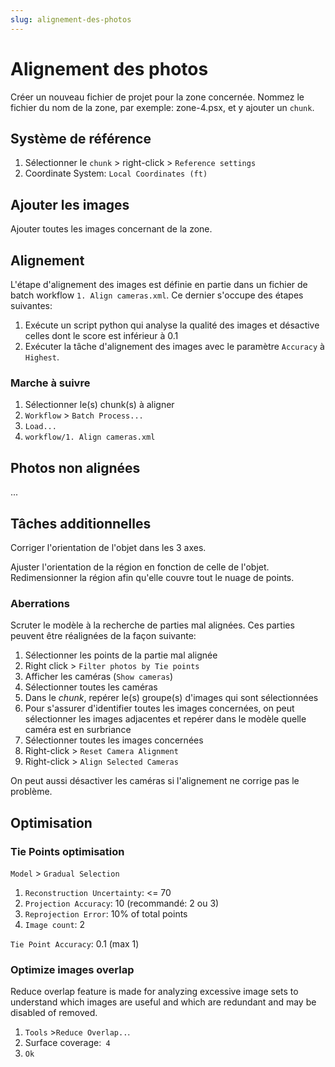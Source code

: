 ```yaml
---
slug: alignement-des-photos
---
```

# Alignement des photos

Créer un nouveau fichier de projet pour la zone concernée. Nommez le fichier du nom de la zone, par exemple: zone-4.psx, et y ajouter un `chunk`.

## Système de référence

1. Sélectionner le `chunk` > right-click > `Reference settings`
2. Coordinate System: `Local Coordinates (ft)`

## Ajouter les images

Ajouter toutes les images concernant de la zone.

## Alignement

L'étape d'alignement des images est définie en partie dans un fichier de batch workflow `1. Align cameras.xml`. Ce dernier s'occupe des étapes suivantes:

1. Exécute un script python qui analyse la qualité des images et désactive celles dont le score est inférieur à 0.1
2. Exécuter la tâche d'alignement des images avec le paramètre `Accuracy` à `Highest`.

### Marche à suivre

1. Sélectionner le(s) chunk(s) à aligner
2. `Workflow` > `Batch Process...`
3. `Load...`
4. `workflow/1. Align cameras.xml`

## Photos non alignées

...

## Tâches additionnelles

Corriger l'orientation de l'objet dans les 3 axes.

Ajuster l'orientation de la région en fonction de celle de l'objet. Redimensionner la région afin qu'elle couvre tout le nuage de points.

### Aberrations

Scruter le modèle à la recherche de parties mal alignées. Ces parties peuvent être réalignées de la façon suivante:

1. Sélectionner les points de la partie mal alignée
2. Right click > `Filter photos by Tie points`
3. Afficher les caméras (`Show cameras`)
4. Sélectionner toutes les caméras
5. Dans le _chunk_, repérer le(s) groupe(s) d'images qui sont sélectionnées
6. Pour s'assurer d'identifier toutes les images concernées, on peut sélectionner les images adjacentes et repérer dans le modèle quelle caméra est en surbriance
7. Sélectionner toutes les images concernées
8. Right-click > `Reset Camera Alignment`
9. Right-click > `Align Selected Cameras`

On peut aussi désactiver les caméras si l'alignement ne corrige pas le problème.

## Optimisation

### Tie Points optimisation

`Model` > `Gradual Selection`

1. `Reconstruction Uncertainty`: &lt;= 70
2. `Projection Accuracy`: 10 (recommandé: 2 ou 3)
3. `Reprojection Error`: 10% of total points
4. `Image count`: 2

`Tie Point Accuracy`: 0.1 (max 1)

### Optimize images overlap

Reduce overlap feature is made for analyzing excessive image sets to understand which images are useful and which are redundant and may be disabled of removed.

1. `Tools` >`Reduce Overlap..`.
2. Surface coverage:` 4`
3. `Ok`
